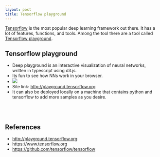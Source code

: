 ```yaml
---
layout: post
title: Tensorflow playground
---
```


[Tensorflow](https://www.tensorflow.org) is the most popular deep learning framework out there. It has a lot of features, functions, and tools. Among the tool there are a tool called [Tensorflow playground](http://playground.tensorflow.org).

## Tensorflow playground

- Deep playground is an interactive visualization of neural networks, written in typescript using d3.js. 
- Its fun to see how NNs work in your browser.
- ![](../../../../images/PostsImages/03.png)
- Site link: http://playground.tensorflow.org
- It can also be deployed locally on a machine that contains python and tensorflow to add more samples as you desire.

<br/>

<br/>

## References

- http://playground.tensorflow.org
- https://www.tensorflow.org
- https://github.com/tensorflow/tensorflow

<br/>

<br/>

